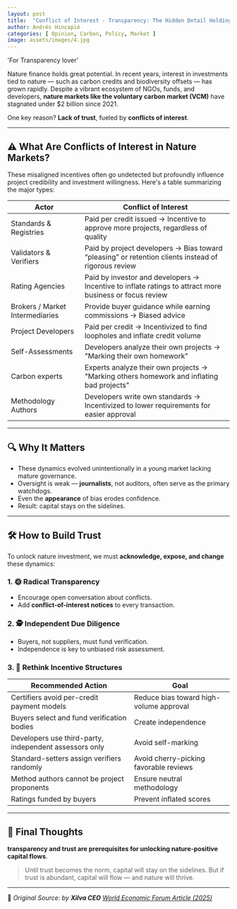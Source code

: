 ```yaml
---
layout: post
title:  "Conflict of Interest - Transparency: The Hidden Detail Holding Back NBS"
author: Andrés Hincapié 
categories: [ Opinion, Carbon, Policy, Market ]
image: assets/images/4.jpg
---
```


'For Transparency lover' 

Nature finance holds great potential. In recent years, interest in investments tied to nature — such as carbon credits and biodiversity offsets — has grown rapidly. Despite a vibrant ecosystem of NGOs, funds, and developers, **nature markets like the voluntary carbon market (VCM)** have stagnated under $2 billion since 2021.

One key reason? **Lack of trust**, fueled by **conflicts of interest**.

---

## ⚠️ What Are Conflicts of Interest in Nature Markets?

These misaligned incentives often go undetected but profoundly influence project credibility and investment willingness. Here's a table summarizing the major types:

| **Actor**                        | **Conflict of Interest**                                                                 |
|----------------------------------|-------------------------------------------------------------------------------------------|
| Standards & Registries           | Paid per credit issued → Incentive to approve more projects, regardless of quality        |
| Validators & Verifiers           | Paid by project developers → Bias toward “pleasing” or retention clients instead of rigorous review    |
| Rating Agencies                  | Paid by investor and developers → Incentive to inflate ratings to attract more business or focus review                |
| Brokers / Market Intermediaries | Provide buyer guidance while earning commissions → Biased advice                          |
| Project Developers               | Paid per credit → Incentivized to find loopholes and inflate credit volume                |
| Self-Assessments                 | Developers analyze their own projects → "Marking their own homework"                      |
| Carbon experts               | Experts analyze their own projects → "Marking others homework and inflating bad projects"                      |
| Methodology Authors              | Developers write own standards → Incentivized to lower requirements for easier approval   |

---

## 🔍 Why It Matters

- These dynamics evolved unintentionally in a young market lacking mature governance.
- Oversight is weak — **journalists**, not auditors, often serve as the primary watchdogs.
- Even the **appearance** of bias erodes confidence.
- Result: capital stays on the sidelines.

---

## 🛠 How to Build Trust

To unlock nature investment, we must **acknowledge, expose, and change** these dynamics:

### 1. 🌞 Radical Transparency
- Encourage open conversation about conflicts.
- Add **conflict-of-interest notices** to every transaction.

### 2. 🕵️ Independent Due Diligence
- Buyers, not suppliers, must fund verification.
- Independence is key to unbiased risk assessment.

### 3. 🔁 Rethink Incentive Structures

| **Recommended Action**                                                           | **Goal**                                |
|----------------------------------------------------------------------------------|-----------------------------------------|
| Certifiers avoid per-credit payment models                                       | Reduce bias toward high-volume approval |
| Buyers select and fund verification bodies                                       | Create independence                     |
| Developers use third-party, independent assessors only                          | Avoid self-marking                      |
| Standard-setters assign verifiers randomly                                      | Avoid cherry-picking favorable reviews  |
| Method authors cannot be project proponents                                     | Ensure neutral methodology              |
| Ratings funded by buyers                                                        | Prevent inflated scores                 |

---

## 🧭 Final Thoughts

**transparency and trust are prerequisites for unlocking nature-positive capital flows**.

> Until trust becomes the norm, capital will stay on the sidelines. But if trust is abundant, capital will flow — and nature will thrive.

---

📘 *Original Source: by **Xilva CEO** [World Economic Forum Article (2025)](https://www.weforum.org/stories/2025/05/why-conflict-of-interest-is-the-hidden-detail-holding-back-nature-investment/)*
